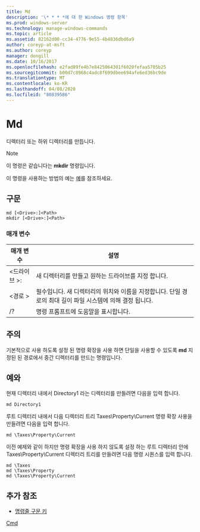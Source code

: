 ```yaml
---
title: Md
description: '\* * * *에 대 한 Windows 명령 항목'
ms.prod: windows-server
ms.technology: manage-windows-commands
ms.topic: article
ms.assetid: 82162d00-cc34-4776-9e55-4b4836dbd6a9
author: coreyp-at-msft
ms.author: coreyp
manager: dongill
ms.date: 10/16/2017
ms.openlocfilehash: e2fad89fe4b7e8425064301f6020fefaa5705b25
ms.sourcegitcommit: b00d7c8968c4adc8f699dbee694afe6ed36bc9de
ms.translationtype: MT
ms.contentlocale: ko-KR
ms.lasthandoff: 04/08/2020
ms.locfileid: "80839586"
---
```

# <a name="md"></a>Md



디렉터리 또는 하위 디렉터리를 만듭니다.

> [!NOTE]
> 이 명령은 같습니다는 **mkdir** 명령입니다.

이 명령을 사용하는 방법의 예는 [예](#BKMK_examples)를 참조하세요.

## <a name="syntax"></a>구문

```
md [<Drive>:]<Path>
mkdir [<Drive>:]<Path>
```

### <a name="parameters"></a>매개 변수

|매개 변수|설명|
|---------|-----------|
|\<드라이브 >:|새 디렉터리를 만들고 원하는 드라이브를 지정 합니다.|
|\<경로 >|필수입니다. 새 디렉터리의 위치와 이름을 지정합니다. 단일 경로의 최대 길이 파일 시스템에 의해 결정 됩니다.|
|/?|명령 프롬프트에 도움말을 표시합니다.|

## <a name="remarks"></a>주의

기본적으로 사용 하도록 설정 된 명령 확장을 사용 하면 단일을 사용할 수 있도록 **md** 지정된 된 경로에서 중간 디렉터리를 만드는 명령입니다.

## <a name="examples"></a><a name=BKMK_examples></a>예와

현재 디렉터리 내에서 Directory1 라는 디렉터리를 만들려면 다음을 입력 합니다.
```
md Directory1
```
루트 디렉터리 내에서 다음 디렉터리 트리 Taxes\Property\Current 명령 확장 사용을 만들려면 다음을 입력 합니다.
```
md \Taxes\Property\Current
```
이전 예제와 같이 하지만 명령 확장을 사용 하지 않도록 설정 하는 루트 디렉터리 안에 Taxes\Property\Current 디렉터리 트리를 만들려면 다음 명령 시퀀스를 입력 합니다.
```
md \Taxes
md \Taxes\Property
md \Taxes\Property\Current
```

## <a name="additional-references"></a>추가 참조

- [명령줄 구문 키](command-line-syntax-key.md)

[Cmd](cmd.md)